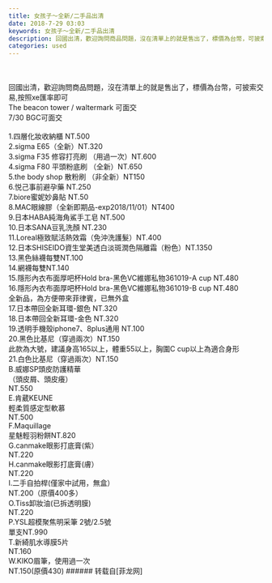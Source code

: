 ```yaml
---
title: 女孩子～全新/二手品出清
date: 2018-7-29 03:03
keywords: 女孩子～全新/二手品出清
description: 回國出清，歡迎詢問商品問題，沒在清單上的就是售出了，標價為台幣，可披索交易,按照xe匯率即可The beacon tower / waltermark 可面交7/30 BGC可面交1.四層化妝收納櫃 NT.5002.sigma E65（全新）NT.3203.sigma F35 修容打亮刷 （用過一次）NT.6004.sigma F80 平頭粉底刷 （全新）NT.6505.the body shop 散粉刷 （非全新）NT1506.悦己事前避孕藥 NT.2507.biore蜜妮妙鼻貼 NT.508.MAC眼線膠（全新即期品-exp2018/11/01）NT4009.日本HABA純海角鯊手工皂 NT.50010.日本SANA豆乳洗顏 NT.23011.Loreal極致賦活熱效霜（免沖洗護髮）NT.40012.日本SHISEIDO資生堂美透白淡斑潤色隔離霜（粉色）NT.135013.黑色絲襪每雙NT.100 14.網襪每雙NT.14015.隱形內衣布面厚吧杯Hold bra-黑色VC維娜私物361019-A cup NT.48016.隱形內衣布面厚吧杯Hold bra-黑色VC維娜私物361019-B cup NT.480全新品，為方便帶來菲律賓，已無外盒17.日本帶回全新耳環-銀色 NT.32018.日本帶回全新耳環-金色 NT.32019.透明手機殼iphone7、8plus通用 NT.10020.黑色比基尼（穿過兩次）NT.150 此款為大號，建議身高165以上，體重55以上，胸圍C cup以上為適合身形21.白色比基尼（穿過兩次）NT.150B.威娜SP頭皮防護精華（頭皮屑、頭皮癢）NT.550E.肯葳KEUNE輕柔質感定型軟慕NT.500F.Maquillage星魅輕羽粉餅NT.820G.canmake眼影打底膏(紫）NT.220H.canmake眼影打底膏(膚）NT.220I.二手自拍桿(僅家中試用，無盒）NT.200（原價400多）O.Tiss卸妝油(已拆透明膜)NT.220P.YSL超模聚焦明采筆 2號/2.5號單支NT.990T.新綺肌水導膜5片NT.160W.KIKO眉筆，使用過一次NT.150(原價430)
categories: used
---
```

<td class="t_f" id="postmessage_1565826">

<br/>
<br/>
回國出清，歡迎詢問商品問題，沒在清單上的就是售出了，標價為台幣，可披索交易,按照xe匯率即可<br/>
The beacon tower / waltermark 可面交<br/>
7/30 BGC可面交<br/>
<br/>
1.四層化妝收納櫃 NT.500<br/>
2.sigma E65（全新）NT.320<br/>
3.sigma F35 修容打亮刷 （用過一次）NT.600<br/>
4.sigma F80 平頭粉底刷 （全新）NT.650<br/>
5.the body shop 散粉刷 （非全新）NT150<br/>
6.悦己事前避孕藥 NT.250<br/>
7.biore蜜妮妙鼻貼 NT.50<br/>
8.MAC眼線膠（全新即期品-exp2018/11/01）NT400<br/>
9.日本HABA純海角鯊手工皂 NT.500<br/>
10.日本SANA豆乳洗顏 NT.230<br/>
11.Loreal極致賦活熱效霜（免沖洗護髮）NT.400<br/>
12.日本SHISEIDO資生堂美透白淡斑潤色隔離霜（粉色）NT.1350<br/>
13.黑色絲襪每雙NT.100 <br/>
14.網襪每雙NT.140<br/>
15.隱形內衣布面厚吧杯Hold bra-黑色VC維娜私物361019-A cup NT.480<br/>
16.隱形內衣布面厚吧杯Hold bra-黑色VC維娜私物361019-B cup NT.480<br/>
全新品，為方便帶來菲律賓，已無外盒<br/>
17.日本帶回全新耳環-銀色 NT.320<br/>
18.日本帶回全新耳環-金色 NT.320<br/>
19.透明手機殼iphone7、8plus通用 NT.100<br/>
20.黑色比基尼（穿過兩次）NT.150 <br/>
此款為大號，建議身高165以上，體重55以上，胸圍C cup以上為適合身形<br/>
21.白色比基尼（穿過兩次）NT.150<br/>
B.威娜SP頭皮防護精華<br/>
（頭皮屑、頭皮癢）<br/>
NT.550<br/>
E.肯葳KEUNE<br/>
輕柔質感定型軟慕<br/>
NT.500<br/>
F.Maquillage<br/>
星魅輕羽粉餅NT.820<br/>
G.canmake眼影打底膏(紫）<br/>
NT.220<br/>
H.canmake眼影打底膏(膚）<br/>
NT.220<br/>
I.二手自拍桿(僅家中試用，無盒）<br/>
NT.200（原價400多）<br/>
O.Tiss卸妝油(已拆透明膜)<br/>
NT.220<br/>
P.YSL超模聚焦明采筆 2號/2.5號<br/>
單支NT.990<br/>
T.新綺肌水導膜5片<br/>
NT.160<br/>
W.KIKO眉筆，使用過一次<br/>
NT.150(原價430)</td>
###### 转载自[菲龙网]